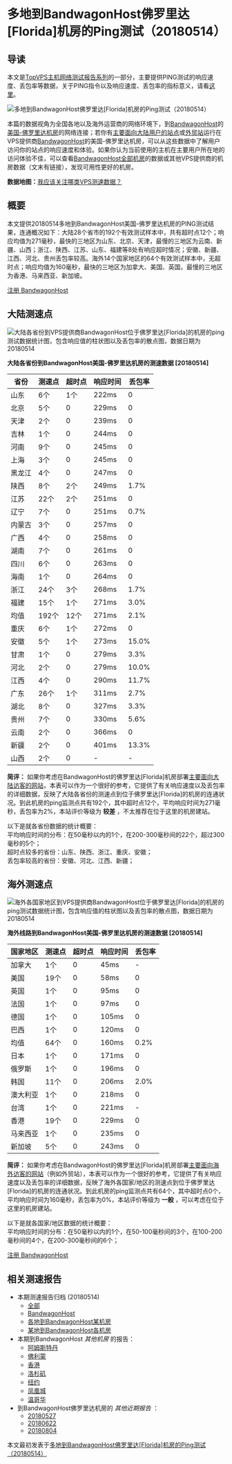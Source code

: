 #  多地到BandwagonHost佛罗里达[Florida]机房的Ping测试（20180514） 

## 导读

本文是[TopVPS主机网络测试报告系列](https://vps123.top/pingtest)的一部分，主要提供PING测试的响应速度、丢包率等数据，关于PING指令以及响应速度、丢包率的指标意义，请看[这里](https://vps123.top/what-is-ping.html)。

![多地到BandwagonHost佛罗里达\[Florida\]机房的Ping测试（20180514）](/images/thumbnails/to_bwg_Florida.png)

本篇的数据视角为全国各地以及海外运营商的网络环境下，到[BandwagonHost](https://vps123.top/go/bwg)的[美国-佛罗里达机房](https://vps123.top/bandwagon-facilities.html#florida)的网络连接；若你有[主要面向大陆用户的站点](https://vps123.top/website-for-mainland-users.html)或[外贸站](https://vps123.top/website-for-internation-trade.html)运行在VPS提供商[BandwagonHost](https://vps123.top/go/bwg)的美国-佛罗里达机房，可以从这些数据中了解用户访问你的站点的响应速度和体验。如果你认为当前使用的主机在主要用户所在地的访问体验不佳，可以查看[BandwagonHost全部机房](/bandwagon/isp/china/20180514-bandwagon-isp-china.md)的数据或其他VPS提供商的机房数据（文末有链接），发现可用性更好的机房。

**数据地图：**[我应该关注哪类VPS测速数据？](https://vps123.top/find-pingtest-data-you-need.html)

## 概要

本文提供20180514多地到BandwagonHost美国-佛罗里达机房的PING测试结果，连通概况如下：大陆28个省市的192个有效测试样本中，共有超时点12个；响应均值为271毫秒，最快的三地区为山东、北京、天津，最慢的三地区为云南、新疆、山西；浙江、陕西、江苏、山东、福建等8处有响应超时情况；安徽、新疆、江西、河北、贵州丢包率较高。海外14个国家地区的64个有效测试样本中，无超时点；响应均值为160毫秒，最快的三地区为加拿大、美国、英国，最慢的三地区为香港、马来西亚、新加坡。

[注册 BandwagonHost](https://vps123.top/go/bwg/_btn1)

## 大陆测速点

![大陆各省份到VPS提供商BandwagonHost位于佛罗里达\[Florida\]的机房的ping测试数据统计图，包含响应值的柱状图以及丢包率的散点图，数据日期为20180514](/images/pingtests/bwg_20180514/plot_idc_bwg_usa-florida_20180514_mainland.png)

**大陆各省份到BandwagonHost美国-佛罗里达机房的测速数据 [20180514]**

省份 | 测速点 | 超时点 | 响应时间 | 丢包率  
---|---|---|---|---  
山东 | 6个 | 1个 | 222ms | 0  
北京 | 5个 | 0 | 229ms | 0  
天津 | 2个 | 0 | 239ms | 0  
吉林 | 1个 | 0 | 244ms | 0  
河南 | 9个 | 0 | 245ms | 0  
上海 | 3个 | 0 | 245ms | 0  
黑龙江 | 4个 | 0 | 247ms | 0  
陕西 | 8个 | 2个 | 249ms | 1.7%  
江苏 | 22个 | 2个 | 251ms | 0  
辽宁 | 7个 | 0 | 251ms | 0.7%  
内蒙古 | 3个 | 0 | 257ms | 0  
广西 | 4个 | 0 | 258ms | 0  
湖南 | 7个 | 0 | 261ms | 0  
四川 | 6个 | 0 | 263ms | 0  
海南 | 1个 | 0 | 264ms | 0  
浙江 | 24个 | 3个 | 268ms | 1.7%  
福建 | 15个 | 1个 | 271ms | 3.0%  
均值 | 192个 | 12个 | 271ms | 2.1%  
重庆 | 6个 | 1个 | 272ms | 0  
安徽 | 5个 | 1个 | 273ms | 15.0%  
甘肃 | 1个 | 0 | 279ms | 3.3%  
河北 | 2个 | 0 | 279ms | 10.0%  
江西 | 4个 | 0 | 290ms | 11.7%  
广东 | 26个 | 1个 | 311ms | 2.7%  
湖北 | 8个 | 0 | 327ms | 3.3%  
贵州 | 7个 | 0 | 330ms | 5.6%  
云南 | 2个 | 0 | 366ms | 0  
新疆 | 2个 | 0 | 401ms | 13.3%  
山西 | 2个 | 0 | - | -  
  
**简评：** 如果你考虑在BandwagonHost的佛罗里达[Florida]机房部署[主要面向大陆访客的网站](website-for-mainland-users.html)，本表可以作为一个很好的参考，它提供了有关响应速度以及丢包率的详细数据，反映了大陆各省份的测速点到位于佛罗里达[Florida]的机房的连通状况。到此机房的ping监测点共有192个，其中超时点12个，平均响应时间为271毫秒，丢包率为2%，本站评价等级为 **较差** ，不太推荐在位于这里的机房建站。

以下是就各省份数据的统计概要：  
平均响应时间的分布：在50毫秒以内的1个，在200-300毫秒间的22个，超过300毫秒的5个；  
超时点较多的省份：山东、陕西、浙江、重庆、安徽；  
丢包率较高的省份：安徽、河北、江西、新疆；

## 海外测速点

![海外各国家地区到VPS提供商BandwagonHost位于佛罗里达\[Florida\]的机房的ping测试数据统计图，包含响应值的柱状图以及丢包率的散点图，数据日期为20180514](/images/pingtests/bwg_20180514/plot_idc_bwg_usa-florida_20180514_overseas.png)

**海外线路到BandwagonHost美国-佛罗里达机房的测速数据 [20180514]**

国家地区 | 测速点 | 超时点 | 响应时间 | 丢包率  
---|---|---|---|---  
加拿大 | 1个 | 0 | 45ms | -  
美国 | 19个 | 0 | 58ms | 0  
英国 | 1个 | 0 | 95ms | 0  
法国 | 1个 | 0 | 97ms | 0  
德国 | 1个 | 0 | 105ms | 0  
巴西 | 1个 | 0 | 120ms | 0  
均值 | 64个 | 0 | 160ms | 0.2%  
日本 | 1个 | 0 | 171ms | 0  
俄罗斯 | 1个 | 0 | 196ms | 0  
韩国 | 11个 | 0 | 206ms | 2.0%  
澳大利亚 | 1个 | 0 | 218ms | 0  
台湾 | 1个 | 0 | 221ms | -  
香港 | 19个 | 0 | 229ms | 0  
马来西亚 | 1个 | 0 | 235ms | 0  
新加坡 | 5个 | 0 | 243ms | 0  
  
**简评：** 如果你考虑在BandwagonHost的佛罗里达[Florida]机房部署[主要面向海外访客的网站](https://vps123.top/website-for-internation-trade.html)（例如外贸站），本表可以作为一个很好的参考，它提供了有关响应速度以及丢包率的详细数据，反映了海外各国家/地区的测速点到位于佛罗里达[Florida]的机房的连通状况。到此机房的ping监测点共有64个，其中超时点0个，平均响应时间为160毫秒，丢包率为0%，本站评价等级为 **一般** ，可以考虑在位于这里的机房建站。

以下是就各国家/地区数据的统计概要：  
平均响应时间的分布：在50毫秒以内的1个，在50-100毫秒间的3个，在100-200毫秒间的4个，在200-300毫秒间的6个；

[注册 BandwagonHost](https://vps123.top/go/bwg/_btn2)

## 相关测速报告

  * 本期测速报告归档 (20180514) 
    * [全部](https://vps123.top/pingtests/20180514 "本期各VPS提供商全部测速报告")
    * [BandwagonHost](https://vps123.top/pingtests/idc-bandwagon/20180514 "本期BandwagonHost的全部测速报告")
    * [各地到BandwagonHost某机房](https://vps123.top/pingtests/idc-bandwagon/isp-global/20180514 "以BandwagonHost某机房为关注对象的视角，横向比较大陆各省份、海外各国家地区")
    * [某地到BandwagonHost各机房](https://vps123.top/pingtests/idc-bandwagon/facility-all/20180514 "以大陆某省份为关注对象的视角，横向比较BandwagonHost各机房")
  * 本期到BandwagonHost _其他机房_ 的报告： 
    * [阿姆斯特丹](/bandwagon/idc/amsterdam/20180514-bandwagon-idc-amsterdam.md "多地到BandwagonHost阿姆斯特丹机房的Ping测试 20180514")
    * [佛利蒙](/bandwagon/idc/fremont/20180514-bandwagon-idc-fremont.md "多地到BandwagonHost佛利蒙机房的Ping测试 20180514")
    * [香港](/bandwagon/idc/hongkong/20180514-bandwagon-idc-hongkong.md "多地到BandwagonHost香港机房的Ping测试 20180514")
    * [洛杉矶](/bandwagon/idc/losangeles/20180514-bandwagon-idc-losangeles.md "多地到BandwagonHost洛杉矶机房的Ping测试 20180514")
    * [纽约](/bandwagon/idc/newyork/20180514-bandwagon-idc-newyork.md "多地到BandwagonHost纽约机房的Ping测试 20180514")
    * [凤凰城](/bandwagon/idc/phoenix/20180514-bandwagon-idc-phoenix.md "多地到BandwagonHost凤凰城机房的Ping测试 20180514")
    * [温哥华](/bandwagon/idc/vancouver/20180514-bandwagon-idc-vancouver.md "多地到BandwagonHost温哥华机房的Ping测试 20180514")
  * 到BandwagonHost佛罗里达机房的 _其他近期报告_ ： 
    * [20180527](/bandwagon/idc/florida/20180527-bandwagon-idc-florida.md "多地到BandwagonHost佛罗里达机房的Ping测试 20180527")
    * [20180622](/bandwagon/idc/florida/20180622-bandwagon-idc-florida.md "多地到BandwagonHost佛罗里达机房的Ping测试 20180622")
    * [20180804](/bandwagon/idc/florida/20180804-bandwagon-idc-florida.md "多地到BandwagonHost佛罗里达机房的Ping测试 20180804")



本文最初发表于[多地到BandwagonHost佛罗里达[Florida]机房的Ping测试（20180514）](https://vps123.top/pingtest/20180514-bandwagon-idc-florida.html)
